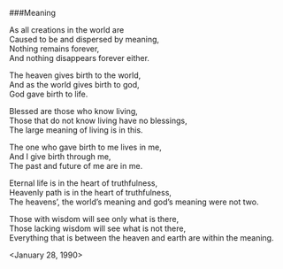 ###Meaning As all creations in the world are  
Caused to be and dispersed by meaning,  
Nothing remains forever,  
And nothing disappears forever either.The heaven gives birth to the world,  And as the world gives birth to god,  God gave birth to life. 
 Blessed are those who know living,  Those that do not know living have no blessings,  The large meaning of living is in this.   
 The one who gave birth to me lives in me,  And I give birth through me,  The past and future of me are in me. Eternal life is in the heart of truthfulness,  Heavenly path is in the heart of truthfulness,  The heavens’, the world’s meaning and god’s meaning were not two.
 Those with wisdom will see only what is there,  Those lacking wisdom will see what is not there,  Everything that is between the heaven and earth are within the meaning.  &lt;January 28, 1990&gt;